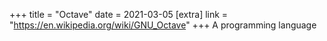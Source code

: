 +++
title = "Octave"
date = 2021-03-05
[extra]
link = "https://en.wikipedia.org/wiki/GNU_Octave"
+++
A programming language

